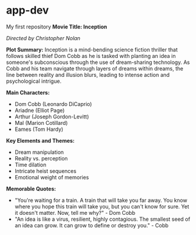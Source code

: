 # app-dev
My first repository
**Movie Title: Inception**

*Directed by Christopher Nolan*


**Plot Summary:**
Inception is a mind-bending science fiction thriller that follows skilled thief Dom Cobb as he is tasked with planting an idea in someone's subconscious through the use of dream-sharing technology. As Cobb and his team navigate through layers of dreams within dreams, the line between reality and illusion blurs, leading to intense action and psychological intrigue.

**Main Characters:**
- Dom Cobb (Leonardo DiCaprio)
- Ariadne (Elliot Page)
- Arthur (Joseph Gordon-Levitt)
- Mal (Marion Cotillard)
- Eames (Tom Hardy)

**Key Elements and Themes:**
- Dream manipulation
- Reality vs. perception
- Time dilation
- Intricate heist sequences
- Emotional weight of memories

**Memorable Quotes:**
- "You're waiting for a train. A train that will take you far away. You know where you hope this train will take you, but you can't know for sure. Yet it doesn't matter. Now, tell me why?" - Dom Cobb
- "An idea is like a virus, resilient, highly contagious. The smallest seed of an idea can grow. It can grow to define or destroy you." - Cobb
